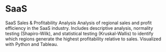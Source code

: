# SaaS
SaaS Sales &amp; Profitability Analysis Analysis of regional sales and profit efficiency in the SaaS industry. Includes descriptive analysis, normality testing (Shapiro-Wilk), and statistical testing (Kruskal-Wallis) to identify which regions generate the highest profitability relative to sales. Visualized with Python and Tableau.
